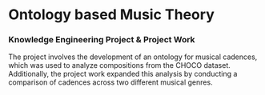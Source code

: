 # Ontology based Music Theory 
### Knowledge Engineering Project & Project Work

The project involves the development of an ontology for musical cadences, which was used to analyze compositions from the CHOCO dataset. 
Additionally, the project work expanded this analysis by conducting a comparison of cadences across two different musical genres.
